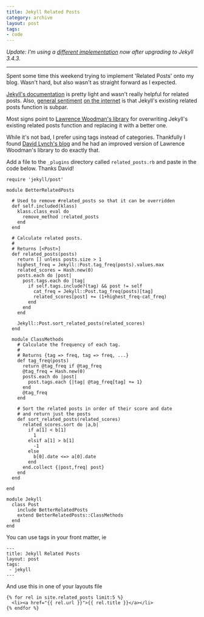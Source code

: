 ```yaml
---
title: Jekyll Related Posts
category: archive
layout: post
tags:
- code
---
```


*Update: I'm using a [different implementation](/2017/10/20/updated-jekyll-related-posts/) now after upgrading to Jekyll 3.4.3.*

<hr>

Spent some time this weekend trying to implement 'Related Posts' onto my blog. Wasn't hard, but also wasn't as straight forward as I expected.

[Jekyll's documentation](http://jekyllrb.com/docs/configuration/) is pretty light and wasn't really helpful for related posts. Also, [general sentiment](http://charliepark.org/tags-in-jekyll/) [on the internet](http://techtinkering.com/2011/08/17/improving-related-posts-on-jekyll/) is that Jekyll's existing related posts function is subpar.

Most signs point to [Lawrence Woodman's library](https://github.com/LawrenceWoodman/related_posts-jekyll_plugin) for overwriting Jekyll's existing related posts function and replacing it with a better one. 

While it's not bad, I prefer using tags instead of categories. Thankfully I found [David Lynch's blog](http://davidlynch.org/blog/2011/10/jekyll/) and he had an improved version of Lawrence Woodman's library to do exactly that. 

Add a file to the ```_plugins``` directory called ```related_posts.rb``` and paste in the code below. Thanks David!

```
require 'jekyll/post'

module BetterRelatedPosts

  # Used to remove #related_posts so that it can be overridden
  def self.included(klass)
    klass.class_eval do
      remove_method :related_posts
    end
  end

  # Calculate related posts.
  #
  # Returns [<Post>]
  def related_posts(posts)
    return [] unless posts.size > 1
    highest_freq = Jekyll::Post.tag_freq(posts).values.max
    related_scores = Hash.new(0)
    posts.each do |post|
      post.tags.each do |tag|
        if self.tags.include?(tag) && post != self
          cat_freq = Jekyll::Post.tag_freq(posts)[tag]
          related_scores[post] += (1+highest_freq-cat_freq)
        end
      end
    end

    Jekyll::Post.sort_related_posts(related_scores)
  end

  module ClassMethods
    # Calculate the frequency of each tag.
    #
    # Returns {tag => freq, tag => freq, ...}
    def tag_freq(posts)
      return @tag_freq if @tag_freq
      @tag_freq = Hash.new(0)
      posts.each do |post|
        post.tags.each {|tag| @tag_freq[tag] += 1}
      end
      @tag_freq
    end

    # Sort the related posts in order of their score and date
    # and return just the posts
    def sort_related_posts(related_scores)
      related_scores.sort do |a,b|
        if a[1] < b[1]
          1
        elsif a[1] > b[1]
          -1
        else
          b[0].date <=> a[0].date
        end
      end.collect {|post,freq| post}
    end
  end

end

module Jekyll
  class Post
    include BetterRelatedPosts
    extend BetterRelatedPosts::ClassMethods
  end
end
```

You can use tags in your front matter, ie

```
---
title: Jekyll Related Posts
layout: post
tags:
 - jekyll
---
```

And use this in one of your layouts file

```
{% for rel in site.related_posts limit:5 %}
  <li><a href="{{ rel.url }}">{{ rel.title }}</a></li>
{% endfor %}
```
